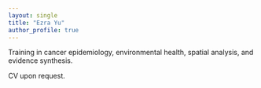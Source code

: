 ```yaml
---
layout: single
title: "Ezra Yu"
author_profile: true
---
```


Training in cancer epidemiology, environmental health, spatial analysis, and evidence synthesis.

CV upon request.
